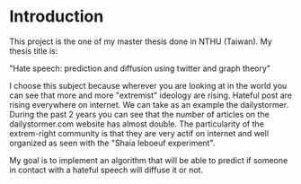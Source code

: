 Introduction
==

This project is the one of my master thesis done in NTHU (Taiwan). My thesis title is:

"Hate speech: prediction and diffusion using twitter and graph theory"

I choose this subject because wherever you are looking at in the world you can see that more and more "extremist"
ideology are rising. Hateful post are rising everywhere on internet. We can take as an example the dailystormer.
During the past 2 years you can see that the number of articles on the dailystormer.com website has almost double.
The particularity of the extrem-right community is that they are very actif on internet and well organized as seen with
the "Shaia leboeuf experiment".

My goal is to implement an algorithm that will be able to predict if someone in contact with a hateful speech will
diffuse it or not.